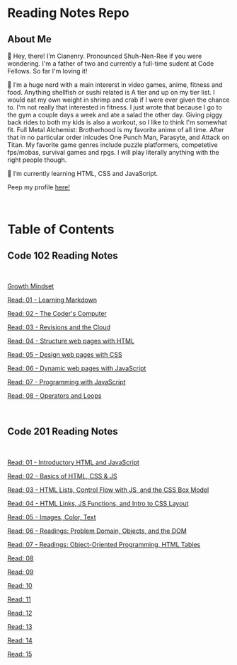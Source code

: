 # Reading Notes Repo

##

## About Me

👋 Hey, there! I’m Cianenry. Pronounced Shuh-Nen-Ree if you were wondering. I'm a father of two and currently a full-time sudent at Code Fellows. So far I'm loving it! 

👀 I’m a huge nerd with a main intererst in video games, anime, fitness and food. Anything shellfish or sushi related is A tier and up on my tier list. I would eat my own weight in shrimp and crab if I were ever given the chance to. I'm not really that interested in fitness. I just wrote that because I go to the gym a couple days a week and ate a salad the other day. Giving piggy back rides to both my kids is also a workout, so I like to think I'm somewhat fit. Full Metal Alchemist: Brotherhood is my favorite anime of all time. After that in no particular order inlcudes One Punch Man, Parasyte, and Attack on Titan. My favorite game genres include puzzle platformers, competetive fps/mobas, survival games and rpgs. I will play literally anything with the right people though.        

🌱 I’m currently learning HTML, CSS and JavaScript.

Peep my profile [here!](https://github.com/cianedanan)

<br>

# Table of Contents

## Code 102 Reading Notes

<br>

[Growth Mindset](growth.md)

[Read: 01 - Learning Markdown](class1.md)

[Read: 02 - The Coder's Computer](class2.md)

[Read: 03 - Revisions and the Cloud](class3.md)

[Read: 04 - Structure web pages with HTML](class4.md)

[Read: 05 - Design web pages with CSS](class5.md)

[Read: 06 - Dynamic web pages with JavaScript](class6.md)

[Read: 07 - Programming with JavaScript](class7.md)

[Read: 08 - Operators and Loops](class8.md)

<br>

## Code 201 Reading Notes

<br>

[Read: 01 - Introductory HTML and JavaScript ](class-01.md)

[Read: 02 - Basics of HTML, CSS & JS](class-02.md)

[Read: 03 - HTML Lists, Control Flow with JS, and the CSS Box Model ](class-03.md)

[Read: 04 - HTML Links, JS Functions, and Intro to CSS Layout](class-04.md)

[Read: 05 - Images, Color, Text](class-05.md)

[Read: 06 - Readings: Problem Domain, Objects, and the DOM](class-06.md)

[Read: 07 - Readings: Object-Oriented Programming, HTML Tables](class-07.md)

[Read: 08 ]()

[Read: 09 ]()

[Read: 10 ]()

[Read: 11 ]()

[Read: 12 ]()

[Read: 13 ]()

[Read: 14 ]()

[Read: 15 ]()

